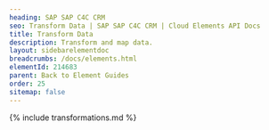 ```yaml
---
heading: SAP SAP C4C CRM
seo: Transform Data | SAP SAP C4C CRM | Cloud Elements API Docs
title: Transform Data
description: Transform and map data.
layout: sidebarelementdoc
breadcrumbs: /docs/elements.html
elementId: 214683
parent: Back to Element Guides
order: 25
sitemap: false
---
```


{% include transformations.md %}
